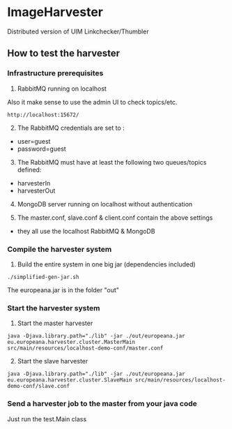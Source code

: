ImageHarvester
==============

Distributed version of UIM Linkchecker/Thumbler

## How to test the harvester

### Infrastructure prerequisites

1. RabbitMQ running on localhost

Also it make sense to use the admin UI to check topics/etc.

```
http://localhost:15672/
```

2. The RabbitMQ credentials are set to :

* user=guest
* password=guest

3. The RabbitMQ must have at least the following two queues/topics defined:

* harvesterIn  
* harvesterOut

4. MongoDB server running on localhost without authentication

5. The master.conf, slave.conf & client.conf contain the above settings 

* they all use the localhost RabbitMQ & MongoDB

### Compile the harvester system

1. Build the entire system in one big jar (dependencies included)

```
./simplified-gen-jar.sh
```

The europeana.jar is in the folder "out"

### Start the harvester system

1. Start the master harvester

```
java -Djava.library.path="./lib" -jar ./out/europeana.jar eu.europeana.harvester.cluster.MasterMain src/main/resources/localhost-demo-conf/master.conf
``` 

2. Start the slave harvester

```
java -Djava.library.path="./lib" -jar ./out/europeana.jar eu.europeana.harvester.cluster.SlaveMain src/main/resources/localhost-demo-conf/slave.conf
``` 

### Send a harvester job to the master from your java code

Just run the test.Main class
